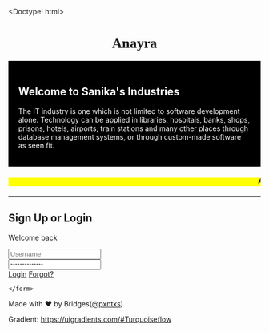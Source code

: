 



<Doctype! html>
<html>
<head>
<title>Ratsa.org</title>
<body background="123.jpg">

<h1 style="text-align:center;font-family:verdana;">Anayra </h1>


<div style="background-color:black;color:white;padding:20px;">

  <h2>Welcome to Sanika's Industries</h2>

  <p>The IT industry is one which is not limited to software development alone. Technology can be applied in libraries, hospitals, banks, shops, prisons, hotels, airports, train stations and many other places through database management systems, or through custom-made software as seen fit.</p>
</div> 




<h5 style="text-align:center,font-size="200%";"><mark><marquee>All Acessories  hardware Software is Available is here !</marquee></mark></h5>
<hr size="5">

<section class='login' id='login'>
  <div class='head'>
  <h1 class='company'>Sign Up or Login</h1>
  </div>
  <p class='msg'>Welcome back</p>
  <div class='form'>
    <form>
  <input type="text" placeholder='Username' class='text' id='username' required><br>
  <input type="password" placeholder='••••••••••••••' class='password'><br>
  <a href="#" class='btn-login' id='do-login'>Login</a>
  <a href="#" class='forgot'>Forgot?</a>

    </form>
  </div>
</section>
<footer>
  <p>Made with <span class='heart'>&hearts;</span> by Bridges(<a href='https://github.com/pxntxs'>@pxntxs</a>)</p>
  <p>Gradient: <a href='https://uigradients.com/#Turquoiseflow'>https://uigradients.com/#Turquoiseflow</a></p>
</footer>
<!-- partial -->
  <script  src="./script.js"></script>


  <rect x="50" y="20" rx="20" ry="20" width="150" height="150"
  style="fill:red;stroke:black;stroke-width:5;opacity:0.5" />
</svg>


</body>
</html>
 
